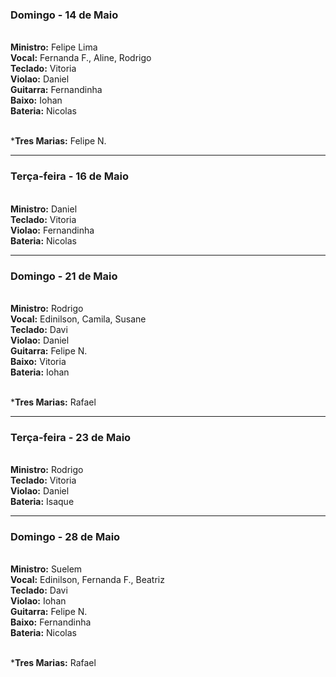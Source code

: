 ### Domingo - 14 de Maio
<br/> **Ministro:** Felipe Lima
<br/> **Vocal:**  Fernanda F., Aline, Rodrigo
<br/> **Teclado:** Vitoria
<br/> **Violao:** Daniel
<br/> **Guitarra:** Fernandinha
<br/> **Baixo:** Iohan
<br/> **Bateria:** Nicolas

<br/> ***Tres Marias:** Felipe N.

---
### Terça-feira - 16 de Maio
<br/> **Ministro:** Daniel
<br/> **Teclado:** Vitoria
<br/> **Violao:** Fernandinha
<br/> **Bateria:** Nicolas

---
### Domingo - 21 de Maio
<br/> **Ministro:** Rodrigo
<br/> **Vocal:** Edinilson, Camila, Susane
<br/> **Teclado:** Davi
<br/> **Violao:** Daniel
<br/> **Guitarra:** Felipe N.
<br/> **Baixo:** Vitoria
<br/> **Bateria:** Iohan

<br/> ***Tres Marias:** Rafael

---
### Terça-feira - 23 de Maio
<br/> **Ministro:** Rodrigo
<br/> **Teclado:** Vitoria
<br/> **Violao:** Daniel
<br/> **Bateria:** Isaque

---
### Domingo - 28 de Maio
<br/> **Ministro:** Suelem
<br/> **Vocal:** Edinilson, Fernanda F., Beatriz
<br/> **Teclado:** Davi
<br/> **Violao:** Iohan
<br/> **Guitarra:** Felipe N.
<br/> **Baixo:** Fernandinha
<br/> **Bateria:** Nicolas

<br/> ***Tres Marias:** Rafael